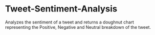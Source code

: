 # Tweet-Sentiment-Analysis
Analyzes the sentiment of a tweet and returns a doughnut chart representing the Positive, Negative and Neutral breakdown of the tweet.
